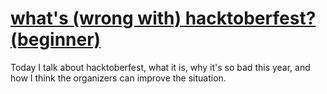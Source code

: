 # [what's (wrong with) hacktoberfest? (beginner)](https://youtu.be/dzRTR63Lzx8)

Today I talk about hacktoberfest, what it is, why it's so bad this year, and how I think the organizers can improve the situation.
